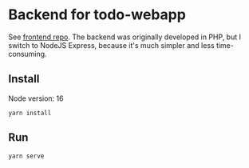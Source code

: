 # Backend for todo-webapp

See [frontend repo](https://github.com/Smail/todo-webapp-frontend). The backend was originally developed in PHP, but I
switch to NodeJS Express, because it's much simpler and less time-consuming.

## Install

Node version: 16

``yarn install``

## Run

``yarn serve``
